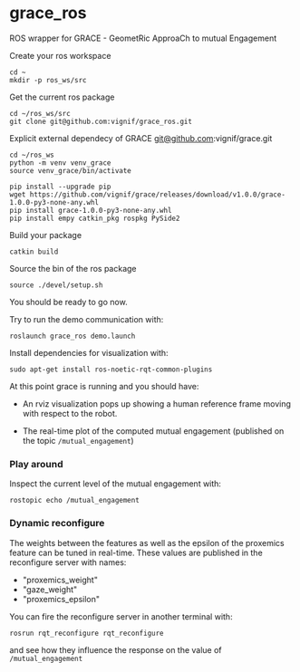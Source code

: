 # grace_ros
ROS wrapper for GRACE - GeometRic ApproaCh to mutual Engagement

Create your ros workspace
```
cd ~
mkdir -p ros_ws/src
```

Get the current ros package
```
cd ~/ros_ws/src
git clone git@github.com:vignif/grace_ros.git
```

Explicit external dependecy of GRACE
git@github.com:vignif/grace.git


```
cd ~/ros_ws
python -m venv venv_grace
source venv_grace/bin/activate
```

```
pip install --upgrade pip
wget https://github.com/vignif/grace/releases/download/v1.0.0/grace-1.0.0-py3-none-any.whl
pip install grace-1.0.0-py3-none-any.whl
pip install empy catkin_pkg rospkg PySide2
```

Build your package

```
catkin build
```

Source the bin of the ros package

```
source ./devel/setup.sh
```

You should be ready to go now.

Try to run the demo communication with:

```
roslaunch grace_ros demo.launch
```

Install dependencies for visualization with:

```
sudo apt-get install ros-noetic-rqt-common-plugins
```

At this point grace is running and you should have:

- An rviz visualization pops up showing a human reference frame moving with respect to the robot.

- The real-time plot of the computed mutual engagement (published on the topic `/mutual_engagement`) 


### Play around

Inspect the current level of the mutual engagement with:
```
rostopic echo /mutual_engagement
```

### Dynamic reconfigure

The weights between the features as well as the epsilon of the proxemics feature can be tuned in real-time.
These values are published in the reconfigure server with names:

- "proxemics_weight"
- "gaze_weight"
- "proxemics_epsilon"

You can fire the reconfigure server in another terminal with:

```
rosrun rqt_reconfigure rqt_reconfigure 
```

and see how they influence the response on the value of `/mutual_engagement`